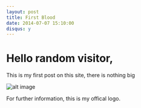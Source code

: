 ```yaml
---
layout: post
title: First Blood
date: 2014-07-07 15:10:00
disqus: y
---
```


# Hello random visitor,

This is my first post on this site, there is nothing big

![alt image](http://fc00.deviantart.net/fs71/f/2013/301/3/7/profile_picture_by_fierylantern-d6s43pl.jpg "Logo Title Text 1")

For further information, this is my offical logo.